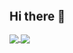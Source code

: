 ## Hi there 👋

<a href="">
  <img align="center" src="https://github-readme-stats.vercel.app/api?username=SirF4ith&theme=github_dark&hide=contribs&show_icons=true" />
</a>
<a href="">
  <img align="center" src="https://github-readme-stats.vercel.app/api/top-langs/?username=SirF4ith&theme=github_dark&layout=compact" />
</a>

<br/>
<br/>

<!--
**SirF4ith/SirF4ith** is a ✨ _special_ ✨ repository because its `README.md` (this file) appears on your GitHub profile.

Here are some ideas to get you started:

- 🔭 I’m currently working on ...
- 🌱 I’m currently learning ...
- 👯 I’m looking to collaborate on ...
- 🤔 I’m looking for help with ...
- 💬 Ask me about ...
- 📫 How to reach me: ...
- 😄 Pronouns: ...
- ⚡ Fun fact: ...
-->

